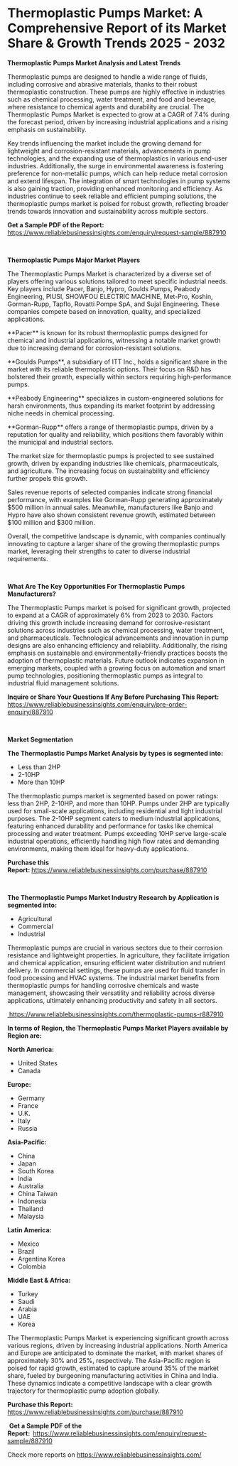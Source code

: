 <p><h1>Thermoplastic Pumps Market: A Comprehensive Report of its Market Share & Growth Trends 2025 - 2032</h1></p><p><strong>Thermoplastic Pumps Market Analysis and Latest Trends</strong></p>
<p><p>Thermoplastic pumps are designed to handle a wide range of fluids, including corrosive and abrasive materials, thanks to their robust thermoplastic construction. These pumps are highly effective in industries such as chemical processing, water treatment, and food and beverage, where resistance to chemical agents and durability are crucial. The Thermoplastic Pumps Market is expected to grow at a CAGR of 7.4% during the forecast period, driven by increasing industrial applications and a rising emphasis on sustainability. </p><p>Key trends influencing the market include the growing demand for lightweight and corrosion-resistant materials, advancements in pump technologies, and the expanding use of thermoplastics in various end-user industries. Additionally, the surge in environmental awareness is fostering preference for non-metallic pumps, which can help reduce metal corrosion and extend lifespan. The integration of smart technologies in pump systems is also gaining traction, providing enhanced monitoring and efficiency. As industries continue to seek reliable and efficient pumping solutions, the thermoplastic pumps market is poised for robust growth, reflecting broader trends towards innovation and sustainability across multiple sectors.</p></p>
<p><strong>Get a Sample PDF of the Report:&nbsp;</strong> <a href="https://www.reliablebusinessinsights.com/enquiry/request-sample/887910?utm_campaign=2234&utm_medium=2&utm_source=Github&utm_content=ia&utm_term=18022025&utm_id=thermoplastic-pumps">https://www.reliablebusinessinsights.com/enquiry/request-sample/887910</a></p>
<p>&nbsp;</p>
<p><strong>Thermoplastic Pumps Major Market Players</strong></p>
<p><p>The Thermoplastic Pumps Market is characterized by a diverse set of players offering various solutions tailored to meet specific industrial needs. Key players include Pacer, Banjo, Hypro, Goulds Pumps, Peabody Engineering, PIUSI, SHOWFOU ELECTRIC MACHINE, Met-Pro, Koshin, Gorman-Rupp, Tapflo, Rovatti Pompe SpA, and Sujal Engineering. These companies compete based on innovation, quality, and specialized applications.</p><p>**Pacer** is known for its robust thermoplastic pumps designed for chemical and industrial applications, witnessing a notable market growth due to increasing demand for corrosion-resistant solutions.  </p><p>**Goulds Pumps**, a subsidiary of ITT Inc., holds a significant share in the market with its reliable thermoplastic options. Their focus on R&D has bolstered their growth, especially within sectors requiring high-performance pumps.</p><p>**Peabody Engineering** specializes in custom-engineered solutions for harsh environments, thus expanding its market footprint by addressing niche needs in chemical processing.</p><p>**Gorman-Rupp** offers a range of thermoplastic pumps, driven by a reputation for quality and reliability, which positions them favorably within the municipal and industrial sectors.</p><p>The market size for thermoplastic pumps is projected to see sustained growth, driven by expanding industries like chemicals, pharmaceuticals, and agriculture. The increasing focus on sustainability and efficiency further propels this growth. </p><p>Sales revenue reports of selected companies indicate strong financial performance, with examples like Gorman-Rupp generating approximately $500 million in annual sales. Meanwhile, manufacturers like Banjo and Hypro have also shown consistent revenue growth, estimated between $100 million and $300 million.</p><p>Overall, the competitive landscape is dynamic, with companies continually innovating to capture a larger share of the growing thermoplastic pumps market, leveraging their strengths to cater to diverse industrial requirements.</p></p>
<p>&nbsp;</p>
<p><strong>What Are The Key Opportunities For Thermoplastic Pumps Manufacturers?</strong></p>
<p><p>The Thermoplastic Pumps market is poised for significant growth, projected to expand at a CAGR of approximately 6% from 2023 to 2030. Factors driving this growth include increasing demand for corrosive-resistant solutions across industries such as chemical processing, water treatment, and pharmaceuticals. Technological advancements and innovation in pump designs are also enhancing efficiency and reliability. Additionally, the rising emphasis on sustainable and environmentally-friendly practices boosts the adoption of thermoplastic materials. Future outlook indicates expansion in emerging markets, coupled with a growing focus on automation and smart pump technologies, positioning thermoplastic pumps as integral to industrial fluid management solutions.</p></p>
<p><strong>Inquire or Share Your Questions If Any Before Purchasing This Report:</strong> <a href="https://www.reliablebusinessinsights.com/enquiry/pre-order-enquiry/887910?utm_campaign=2234&utm_medium=2&utm_source=Github&utm_content=ia&utm_term=18022025&utm_id=thermoplastic-pumps">https://www.reliablebusinessinsights.com/enquiry/pre-order-enquiry/887910</a></p>
<p>&nbsp;</p>
<p><strong>Market Segmentation</strong></p>
<p><strong>The Thermoplastic Pumps Market Analysis by types is segmented into:</strong></p>
<p><ul><li>Less than 2HP</li><li>2-10HP</li><li>More than 10HP</li></ul></p>
<p><p>The thermoplastic pumps market is segmented based on power ratings: less than 2HP, 2-10HP, and more than 10HP. Pumps under 2HP are typically used for small-scale applications, including residential and light industrial purposes. The 2-10HP segment caters to medium industrial applications, featuring enhanced durability and performance for tasks like chemical processing and water treatment. Pumps exceeding 10HP serve large-scale industrial operations, efficiently handling high flow rates and demanding environments, making them ideal for heavy-duty applications.</p></p>
<p><strong>Purchase this Report:&nbsp;</strong><a href="https://www.reliablebusinessinsights.com/purchase/887910?utm_campaign=2234&utm_medium=2&utm_source=Github&utm_content=ia&utm_term=18022025&utm_id=thermoplastic-pumps">https://www.reliablebusinessinsights.com/purchase/887910</a></p>
<p>&nbsp;</p>
<p><strong>The Thermoplastic Pumps Market Industry Research by Application is segmented into:</strong></p>
<p><ul><li>Agricultural</li><li>Commercial</li><li>Industrial</li></ul></p>
<p><p>Thermoplastic pumps are crucial in various sectors due to their corrosion resistance and lightweight properties. In agriculture, they facilitate irrigation and chemical application, ensuring efficient water distribution and nutrient delivery. In commercial settings, these pumps are used for fluid transfer in food processing and HVAC systems. The industrial market benefits from thermoplastic pumps for handling corrosive chemicals and waste management, showcasing their versatility and reliability across diverse applications, ultimately enhancing productivity and safety in all sectors.</p></p>
<p><a href="https://www.reliablebusinessinsights.com/thermoplastic-pumps-r887910?utm_campaign=2234&utm_medium=2&utm_source=Github&utm_content=ia&utm_term=18022025&utm_id=thermoplastic-pumps">&nbsp;https://www.reliablebusinessinsights.com/thermoplastic-pumps-r887910</a></p>
<p><strong>In terms of Region, the Thermoplastic Pumps Market Players available by Region are:</strong></p>
<p>
    <p> <strong> North America: </strong>
        <ul>
            <li>United States</li>
            <li>Canada</li>
        </ul>
        </p> 
    <p> <strong> Europe: </strong>
        <ul>
            <li>Germany</li>
            <li>France</li>
            <li>U.K.</li>
            <li>Italy</li>
            <li>Russia</li>
        </ul>
        </p> 
    <p> <strong> Asia-Pacific: </strong>
        <ul>
            <li>China</li>
            <li>Japan</li>
            <li>South Korea</li>
            <li>India</li>
            <li>Australia</li>
            <li>China Taiwan</li>
            <li>Indonesia</li>
            <li>Thailand</li>
            <li>Malaysia</li>
        </ul>
        </p> 
    <p> <strong> Latin America: </strong>
        <ul>
            <li>Mexico</li>
            <li>Brazil</li>
            <li>Argentina Korea</li>
            <li>Colombia</li>
        </ul>
        </p> 
    <p> <strong> Middle East & Africa: </strong>
        <ul>
            <li>Turkey</li>
            <li>Saudi</li>
            <li>Arabia</li>
            <li>UAE</li>
            <li>Korea</li>
        </ul>
    </p>
    </p>
<p><p>The Thermoplastic Pumps Market is experiencing significant growth across various regions, driven by increasing industrial applications. North America and Europe are anticipated to dominate the market, with market shares of approximately 30% and 25%, respectively. The Asia-Pacific region is poised for rapid growth, estimated to capture around 35% of the market share, fueled by burgeoning manufacturing activities in China and India. These dynamics indicate a competitive landscape with a clear growth trajectory for thermoplastic pump adoption globally.</p></p>
<p><strong>Purchase this Report: </strong><a href="https://www.reliablebusinessinsights.com/purchase/887910?utm_campaign=2234&utm_medium=2&utm_source=Github&utm_content=ia&utm_term=18022025&utm_id=thermoplastic-pumps">https://www.reliablebusinessinsights.com/purchase/887910</a></p>
<p>&nbsp;<strong>Get a Sample PDF of the Report:&nbsp;&nbsp;</strong><a href="https://www.reliablebusinessinsights.com/enquiry/request-sample/887910?utm_campaign=2234&utm_medium=2&utm_source=Github&utm_content=ia&utm_term=18022025&utm_id=thermoplastic-pumps">https://www.reliablebusinessinsights.com/enquiry/request-sample/887910</a></p>
<p><strong></strong></p>
<p>Check more reports on <a href="https://www.reliablebusinessinsights.com/?utm_campaign=2234&utm_medium=2&utm_source=Github&utm_content=ia&utm_term=18022025&utm_id=thermoplastic-pumps">https://www.reliablebusinessinsights.com/</a></p>